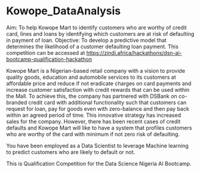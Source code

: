 # Kowope_DataAnalysis

Aim: To help Kowope Mart to identify customers who are worthy of credit card, lines and loans by identifying which customers are at risk of defaulting in payment of loan.
Objective: To develop a predictive model that determines the likelihood of a customer defaulting loan payment.
This competition can be accessed at https://zindi.africa/hackathons/dsn-ai-bootcamp-qualification-hackathon

Kowope Mart is a Nigerian-based retail company with a vision to provide quality goods, education and automobile services to its customers at affordable price and reduce if not eradicate charges on card payments and increase customer satisfaction with credit rewards that can be used within the Mall. To achieve this, the company has partnered with DSBank on co-branded credit card with additional functionality such that customers can request for loan, pay for goods even with zero-balance and then pay back within an agreed period of time. This innovative strategy has increased sales for the company. However, there has been recent cases of credit defaults and Kowope Mart will like to have a system that profiles customers who are worthy of the card with minimum if not zero risk of defaulting.

You have been employed as a Data Scientist to leverage Machine learning to predict customers who are likely to default or not.

This is Qualification Competition for the Data Science Nigeria AI Bootcamp.

